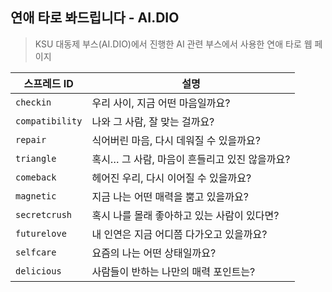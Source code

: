 ##  연애 타로 봐드립니다 - AI.DIO
>  KSU 대동제 부스(AI.DIO)에서 진행한 AI 관련 부스에서 사용한 연애 타로 웹 페이지


| 스프레드 ID      | 설명                                                       |
|------------------|------------------------------------------------------------|
| `checkin`        | 우리 사이, 지금 어떤 마음일까요?                          |
| `compatibility`  | 나와 그 사람, 잘 맞는 걸까요?                             |
| `repair`         | 식어버린 마음, 다시 데워질 수 있을까요?                  |
| `triangle`       | 혹시… 그 사람, 마음이 흔들리고 있진 않을까요?            |
| `comeback`       | 헤어진 우리, 다시 이어질 수 있을까요?                    |
| `magnetic`       | 지금 나는 어떤 매력을 뿜고 있을까요?                      |
| `secretcrush`    | 혹시 나를 몰래 좋아하고 있는 사람이 있다면?              |
| `futurelove`     | 내 인연은 지금 어디쯤 다가오고 있을까요?                 |
| `selfcare`       | 요즘의 나는 어떤 상태일까요?                             |
| `delicious`      | 사람들이 반하는 나만의 매력 포인트는?                    |
